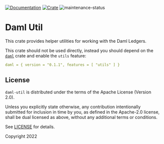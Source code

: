 [![Documentation](https://docs.rs/daml-util/badge.svg)](https://docs.rs/daml-util)
[![Crate](https://img.shields.io/crates/v/daml-util.svg)](https://crates.io/crates/daml-util)
![maintenance-status](https://img.shields.io/badge/maintenance-experimental-blue.svg)

# Daml Util

This crate provides helper utilities for working with the Daml Ledgers.

This crate should not be used directly, instead you should depend on the [`daml`](https://crates.io/crates/daml) crate
and enable the `utils` feature:

```yaml
daml = { version = "0.1.1", features = [ "utils" ] }
```

## License

`daml-util` is distributed under the terms of the Apache License (Version 2.0).

Unless you explicitly state otherwise, any contribution intentionally submitted for inclusion in time by you, as defined
in the Apache-2.0 license, shall be dual licensed as above, without any additional terms or conditions.

See [LICENSE](LICENSE) for details.

Copyright 2022